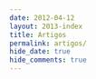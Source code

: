 ```yaml
---
date: 2012-04-12
layout: 2013-index
title: Artigos
permalink: artigos/
hide_date: true
hide_comments: true
---
```


<!-- The article list is generated by the template -->
